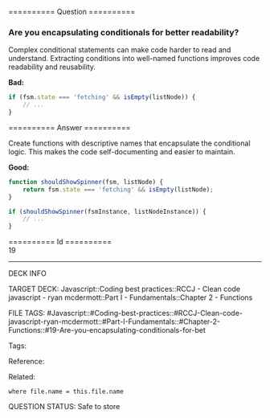 ========== Question ==========  

### Are you encapsulating conditionals for better readability?

Complex conditional statements can make code harder to read and understand. Extracting conditions into well-named functions improves code readability and reusability.

**Bad:**

```javascript
if (fsm.state === 'fetching' && isEmpty(listNode)) {
    // ...
}
```  

========== Answer ==========  

Create functions with descriptive names that encapsulate the conditional logic. This makes the code self-documenting and easier to maintain.

**Good:**

```javascript
function shouldShowSpinner(fsm, listNode) {
    return fsm.state === 'fetching' && isEmpty(listNode);
}

if (shouldShowSpinner(fsmInstance, listNodeInstance)) {
    // ...
}
```

========== Id ==========  
19

---

DECK INFO

TARGET DECK: Javascript::Coding best practices::RCCJ - Clean code javascript - ryan mcdermott::Part I - Fundamentals::Chapter 2 - Functions

FILE TAGS: #Javascript::#Coding-best-practices::#RCCJ-Clean-code-javascript-ryan-mcdermott::#Part-I-Fundamentals::#Chapter-2-Functions::#19-Are-you-encapsulating-conditionals-for-bet

Tags:

Reference:

Related:

```dataview
where file.name = this.file.name
```

QUESTION STATUS: Safe to store
